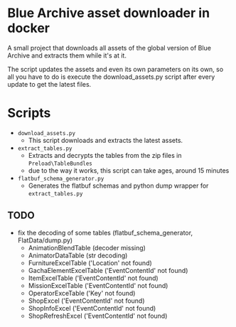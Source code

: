 # Blue Archive asset downloader in docker

A small project that downloads all assets of the global version of Blue Archive and extracts them while it's at it.

The script updates the assets and even its own parameters on its own,
so all you have to do is execute the download_assets.py script after every update to get the latest files.

# Scripts

- ``download_assets.py``
  - This script downloads and extracts the latest assets.
- ``extract_tables.py``
  - Extracts and decrypts the tables from the zip files in ``Preload\TableBundles``
  - due to the way it works, this script can take ages, around 15 minutes
- ``flatbuf_schema_generator.py``
  - Generates the flatbuf schemas and python dump wrapper for ``extract_tables.py``

## TODO

- fix the decoding of some tables (flatbuf_schema_generator, FlatData/dump.py)
  - AnimationBlendTable (decoder missing)
  - AnimatorDataTable   (str decoding)
  - FurnitureExcelTable ('Location' not found)
  - GachaElementExcelTable ('EventContentId' not found)
  - ItemExcelTable ('EventContentId' not found)
  - MissionExcelTable ('EventContentId' not found)
  - OperatorExceTable ('Key' not found)
  - ShopExcel ('EventContentId' not found)
  - ShopInfoExcel ('EventContentId' not found)
  - ShopRefreshExcel ('EventContentId' not found)